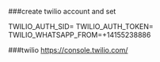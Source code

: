 ###create twilio account and set

TWILIO_AUTH_SID=
TWILIO_AUTH_TOKEN=
TWILIO_WHATSAPP_FROM=+14155238886

###twilio
https://console.twilio.com/